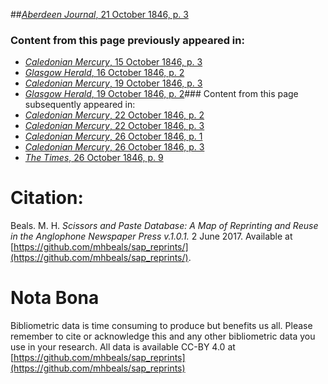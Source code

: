 ##[*Aberdeen Journal*, 21 October 1846, p. 3](https://mhbeals.github.io/sap_html/Aberdeen-Journal/Aberdeen-Journal-21-October-1846-p-3)

### Content from this page previously appeared in:
+ [*Caledonian Mercury*, 15 October 1846, p. 3](https://mhbeals.github.io/sap_html/Caledonian-Mercury/Caledonian-Mercury-15-October-1846-p-3)
+ [*Glasgow Herald*, 16 October 1846, p. 2](https://mhbeals.github.io/sap_html/Glasgow-Herald/Glasgow-Herald-16-October-1846-p-2)
+ [*Caledonian Mercury*, 19 October 1846, p. 3](https://mhbeals.github.io/sap_html/Caledonian-Mercury/Caledonian-Mercury-19-October-1846-p-3)
+ [*Glasgow Herald*, 19 October 1846, p. 2](https://mhbeals.github.io/sap_html/Glasgow-Herald/Glasgow-Herald-19-October-1846-p-2)### Content from this page subsequently appeared in:
+ [*Caledonian Mercury*, 22 October 1846, p. 2](https://mhbeals.github.io/sap_html/Caledonian-Mercury/Caledonian-Mercury-22-October-1846-p-2)
+ [*Caledonian Mercury*, 22 October 1846, p. 3](https://mhbeals.github.io/sap_html/Caledonian-Mercury/Caledonian-Mercury-22-October-1846-p-3)
+ [*Caledonian Mercury*, 26 October 1846, p. 1](https://mhbeals.github.io/sap_html/Caledonian-Mercury/Caledonian-Mercury-26-October-1846-p-1)
+ [*Caledonian Mercury*, 26 October 1846, p. 3](https://mhbeals.github.io/sap_html/Caledonian-Mercury/Caledonian-Mercury-26-October-1846-p-3)
+ [*The Times*, 26 October 1846, p. 9](https://mhbeals.github.io/sap_html/The-Times/The-Times-26-October-1846-p-9)
                    
# Citation: 

Beals. M. H. *Scissors and Paste Database: A Map of Reprinting and Reuse in the Anglophone Newspaper Press v.1.0.1.* 2 June 2017. Available at [https://github.com/mhbeals/sap_reprints/](https://github.com/mhbeals/sap_reprints/). 
                    
# Nota Bona

Bibliometric data is time consuming to produce but benefits us all. Please remember to cite or acknowledge this and any other bibliometric data you use in your research. All data is available CC-BY 4.0 at [https://github.com/mhbeals/sap_reprints](https://github.com/mhbeals/sap_reprints)